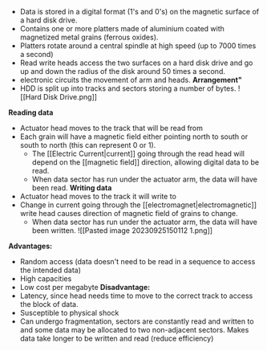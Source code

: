 
- Data is stored in a digital format (1's and 0's) on the magnetic surface of a hard disk drive.
- Contains one or more platters made of aluminium coated with magnetized metal grains (ferrous oxides).
- Platters rotate around a central spindle at high speed (up to 7000 times a second)
- Read write heads access the two surfaces on a hard disk drive and go up and down the radius of the disk around 50 times a second.
- electronic circuits the movement of arm and heads.
**Arrangement"**
- HDD is split up into tracks and sectors storing a number of bytes.
![[Hard Disk Drive.png]]

**Reading data**
- Actuator head moves to the track that will be read from
- Each grain will have a magnetic field either pointing north to south or south to north (this can represent 0 or 1).
	- The [[Electric Current|current]] going through the read head will depend on the [[magnetic field]] direction, allowing digital data to be read.
	- When data sector has run under the actuator arm, the data will have been read.
**Writing data**
- Actuator head moves to the track it will write to
- Change in current going through the [[electromagnet|electromagnetic]] write head causes direction of magnetic field of grains to change.
	- When data sector has run under the actuator arm, the data will have been written.
![[Pasted image 20230925150112 1.png]]

**Advantages:**
- Random access (data doesn't need to be read in a sequence to access the intended data)
- High capacities
- Low cost per megabyte
**Disadvantage:**
- Latency, since head needs time to move to the correct track to access the block of data.
- Susceptible to physical shock
- Can undergo fragmentation, sectors are constantly read and written to and some data may be allocated to two non-adjacent sectors. Makes data take longer to be written and read (reduce efficiency)